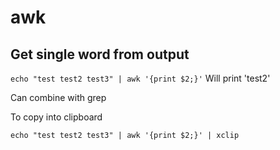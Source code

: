 # awk

## Get single word from output
`echo "test test2 test3" | awk '{print $2;}'`
Will print 'test2'

Can combine with grep

To copy into clipboard

`echo "test test2 test3" | awk '{print $2;}' | xclip`
